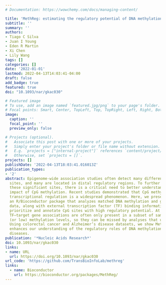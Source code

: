 ```yaml
---
# Documentation: https://wowchemy.com/docs/managing-content/

title: 'MethReg: estimating the regulatory potential of DNA methylation in gene transcription'
subtitle: ''
summary: ''
authors:
- Tiago C Silva
- Juan I Young
- Eden R Martin
- Xi Chen
- Lily Wang
tags: []
categories: []
date: '2022-01-01'
lastmod: 2022-04-13T14:03:41-04:00
draft: false
add_badge: true
featured: true
doi: "10.1093/nar/gkac030"

# Featured image
# To use, add an image named `featured.jpg/png` to your page's folder.
# Focal points: Smart, Center, TopLeft, Top, TopRight, Left, Right, BottomLeft, Bottom, BottomRight.
image:
  caption: ''
  focal_point: ''
  preview_only: false

# Projects (optional).
#   Associate this post with one or more of your projects.
#   Simply enter your project's folder or file name without extension.
#   E.g. `projects = ["internal-project"]` references `content/project/deep-learning/index.md`.
#   Otherwise, set `projects = []`.
projects: []
publishDate: '2022-04-13T18:03:41.016013Z'
publication_types:
- '2'
abstract: Epigenome-wide association studies often detect many differentially methylated
  sites, and many are located in distal regulatory regions. To further prioritize
  these significant sites, there is a critical need to better understand the functional
  impact of CpG methylation. Recent studies demonstrated that CpG methylation-dependent
  transcriptional regulation is a widespread phenomenon. Here, we present MethReg,
  an R/Bioconductor package that analyzes matched DNA methylation and gene expression
  data, along with external transcription factor (TF) binding information, to evaluate,
  prioritize and annotate CpG sites with high regulatory potential. At these CpG sites,
  TF–target gene associations are often only present in a subset of samples with high
  (or low) methylation levels, so they can be missed by analyses that use all samples.
  Using colorectal cancer and Alzheimer’s disease datasets, we show MethReg significantly
  enhances our understanding of the regulatory roles of DNA methylation in complex
  diseases.
publication: '*Nucleic Acids Research*'
doi: 10.1093/nar/gkac030
links:
- name: URL
  url: https://doi.org/10.1093/nar/gkac030
url_code: 'https://github.com/TransBioInfoLab/methreg' 
links:
  - name: Bioconductor
    url: https://bioconductor.org/packages/MethReg/
---
```

